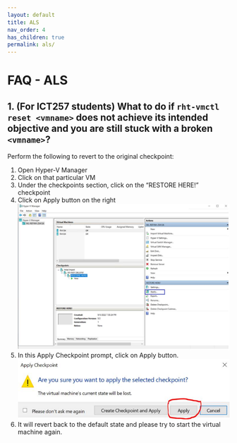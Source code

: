 ```yaml
---
layout: default
title: ALS
nav_order: 4
has_children: true
permalink: als/
---
```


# FAQ - ALS

## 1. (For ICT257 students) What to do if `rht-vmctl reset <vmname>` does not achieve its intended objective and you are still stuck with a broken `<vmname>`?

Perform the following to revert to the original checkpoint:
1. Open Hyper-V Manager
2. Click on that particular VM
3. Under the checkpoints section, click on the “RESTORE HERE!” checkpoint
4. Click on Apply button on the right
![Apply button](images/als-vm-apply.jpg)
5. In this Apply Checkpoint prompt, click on Apply button.
![confirm apply](images/als-vm-apply1.jpg)
6. It will revert back to the default state and please try to start the virtual machine again.
